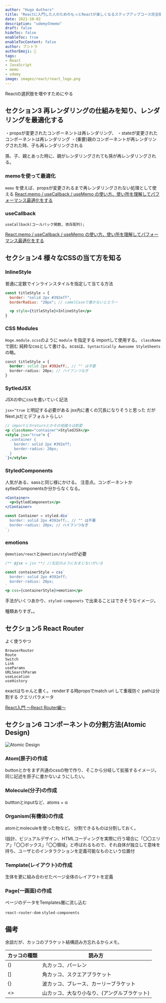 ```yaml
---
author: "Hugo Authors"
title: "Reactに入門した人のためのもっとReactが楽しくなるステップアップコース完全版"
date: 2021-10-02
description: "udemyのmemo"
draft: false
hideToc: false
enableToc: true
enableTocContent: false
author: ブシトラ
authorEmoji: 🐯
tags:
- React
- JavaScript
- memo
- udemy
image: images/react/react_logo.png
---
```


Reactの選択肢を増やすためにやる

## セクション3 再レンダリングの仕組みを知り、レンダリングを最適化する

・propsが変更されたコンポーネントは再レンダリング、
・stateが変更されたコンポーネントは再レンダリング
・(重要)親のコンポーネントが再レンダリングされた時、子も再レンダリングされる

孫、子、親とあった時に、親がレンダリングされても孫が再レンダリングされる。

### memoを使って最適化
`memo` を使えば、propsが変更されるまで再レンダリングされない処理として使える
[React.memo / useCallback / useMemo の使い方、使い所を理解してパフォーマンス最適化をする](https://qiita.com/soarflat/items/b9d3d17b8ab1f5dbfed2#reactmemo)

### useCallback

`useCallback(コールバック関数, 依存配列);`

[React.memo / useCallback / useMemo の使い方、使い所を理解してパフォーマンス最適化をする](https://qiita.com/soarflat/items/b9d3d17b8ab1f5dbfed2#reactmemo)

## セクション4 様々なCSSの当て方を知る

### InlineStyle
普通に定数でインラインスタイルを指定して当てる方法

```jsx:InlineStyle.jsx
const titleStyle = {
  border: "solid 2px #392eff",
  borderRadius: "20px"; // camelCaseで書かないとエラー

  <p style={titleStyle}>InlineStyle</p>
}
```
### CSS Modules

`Hoge.module.scss`のように `module` を指定する
importして使用する。
`className` で囲む
純粋なcssとして書ける。scssは、`Syntactically Awesome StyleSheets`の略。

```scss:module.scss
const titleStyle = {
  border: solid 2px #392eff;, // "" は不要
  border-radius: 20px; // ハイフンつなぎ
}
```

### SytledJSX

JSXの中にcssを書いていく記法

`jsx="true` と明記する必要がある
jsx内に書くの冗長になりそうと思った
だがNext.jsだとデフォルトらしい

```jsx:StyledJSX.jsx
// importとかreturnとかその他諸々は割愛
<p className="container">StyledJSX</p>
<style jsx="true"> {`
  .container {
    border: solid 2px #392eff;
    border-radius: 20px;
  }
`}</style>
```

### StyledComponents

人気がある、sassと同じ様にかける。
注意点。コンポーネントかsytledComponentsか分からなくなる。


```jsx:StyledComponents.jsx
<Container>
  <p>SytledComponents</p>
</Container>

const Container = styled.div`
  border: solid 2px #392eff;, // "" は不要
  border-radius: 20px; // ハイフンつなぎ
`;
```
### emotions

`@emotion/react`と`@emotion/styled`が必要

```jsx:emotion.jsx
/** @jsx = jsx **/ //左記のようにおまじないがいる

const containerStyle = css`
  border: solid 2px #392eff;
  border-radius: 20px;
`
<p css={containerStyle}>emotion</p>
```

手法がいくつあかり、`styled-componets` で出来ることはできそうなイメージ。

種類ありすぎ。。

## セクション5 React Router

よく使うやつ

```
BrowserRouter
Route
Switch
Link
useParams
URLSearchParam
useLocation
useHistory
```
exactはちゃんと書く。
renderする時propsでmatch url して重複防ぐ
pathは分割する
クエリパラメータ

[React入門 ～React Router編～](https://qiita.com/h-yoshikawa44/items/aa78b6c7cd1ef43549bf)

## セクション6 コンポーネントの分割方法(Atomic Design)

![Atomic Design](/images/react/atomic-design-product.jpg)

### Atom(原子)の作成

buttonとかをまず共通のcssの物で作り、そこから分岐して拡張するイメージ。
同じ記述を原子に書かないようにしたい。
### Molecule(分子)の作成

butttonとinputなど、atoms + α
### Organism(有機体)の作成

atomとmoleculeを使った物など。
分割できるものは分割しておく。

I設計、ビジュアルデザイン、HTMLコーディングを実際に行う場合に「〇〇エリア」「〇〇ボックス」「〇〇領域」と呼ばれるもので、それ自体が独立して意味を持ち、ユーザとのインタラクションを定義可能なものという位置付

### Template(レイアウト)の作成

生体を更に組み合わせたページ全体のレイアウトを定義

### Page(一画面)の作成

ページのデータをTemplates層に流し込む

`react-router-dom`
`styled-components`
## 備考

余談だが、カッコのブラケット結構読み方忘れるからメモ。

カッコの種類 | 読み方
--------|------
    ()  | 丸カッコ、パーレン
    []  | 角カッコ、スクエアブラケット
    {}  | 波カッコ、ブレース、カーリーブラケット
    <>  | 山カッコ、大なり小なり、(アングルブラケット)
